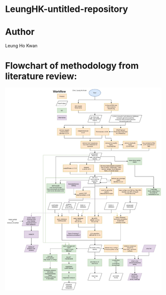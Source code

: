 # LeungHK-untitled-repository

# Author
Leung Ho Kwan


# Flowchart of methodology from literature review:
![Hi alt text](https://github.com/LeungHK/MVP/blob/main/mosq%20virome%20workflow.jpg)
